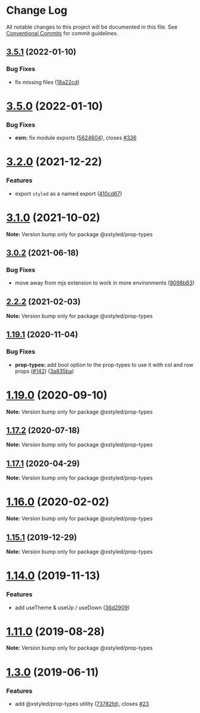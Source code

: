 # Change Log

All notable changes to this project will be documented in this file.
See [Conventional Commits](https://conventionalcommits.org) for commit guidelines.

## [3.5.1](https://github.com/gregberge/xstyled/compare/v3.5.0...v3.5.1) (2022-01-10)


### Bug Fixes

* fix missing files ([18a22cd](https://github.com/gregberge/xstyled/commit/18a22cd6bbf3ffac9b3df385eb169ca0364c8b45))





# [3.5.0](https://github.com/gregberge/xstyled/compare/v3.4.0...v3.5.0) (2022-01-10)


### Bug Fixes

* **esm:** fix module exports ([5624604](https://github.com/gregberge/xstyled/commit/56246046815ffab3d860a298c6c4bc62162c928d)), closes [#336](https://github.com/gregberge/xstyled/issues/336)





# [3.2.0](https://github.com/gregberge/xstyled/compare/v3.1.2...v3.2.0) (2021-12-22)


### Features

* export `styled` as a named export ([410cd67](https://github.com/gregberge/xstyled/commit/410cd679fc6c5c72b527c062bc88fb3d4dfe252c))





# [3.1.0](https://github.com/gregberge/xstyled/compare/v3.0.3...v3.1.0) (2021-10-02)

**Note:** Version bump only for package @xstyled/prop-types





## [3.0.2](https://github.com/gregberge/xstyled/tree/master/packages/prop-types/compare/v3.0.1...v3.0.2) (2021-06-18)


### Bug Fixes

* move away from mjs extension to work in more environments ([9098b83](https://github.com/gregberge/xstyled/tree/master/packages/prop-types/commit/9098b83407888dea985081029dc93c18d5bb6eab))





## [2.2.2](https://github.com/gregberge/xstyled/tree/master/packages/prop-types/compare/v2.2.1...v2.2.2) (2021-02-03)

**Note:** Version bump only for package @xstyled/prop-types





## [1.19.1](https://github.com/gregberge/xstyled/tree/master/packages/prop-types/compare/v1.19.0...v1.19.1) (2020-11-04)


### Bug Fixes

* **prop-types:** add bool option to the prop-types to use it with col and row props ([#142](https://github.com/gregberge/xstyled/tree/master/packages/prop-types/issues/142)) ([3a835ba](https://github.com/gregberge/xstyled/tree/master/packages/prop-types/commit/3a835ba97177dbe0a1ef3848e16b6e1b8373f1e0))





# [1.19.0](https://github.com/gregberge/xstyled/tree/master/packages/prop-types/compare/v1.18.1...v1.19.0) (2020-09-10)

**Note:** Version bump only for package @xstyled/prop-types





## [1.17.2](https://github.com/gregberge/xstyled/tree/master/packages/prop-types/compare/v1.17.1...v1.17.2) (2020-07-18)

**Note:** Version bump only for package @xstyled/prop-types





## [1.17.1](https://github.com/gregberge/xstyled/tree/master/packages/prop-types/compare/v1.17.0...v1.17.1) (2020-04-29)

**Note:** Version bump only for package @xstyled/prop-types





# [1.16.0](https://github.com/gregberge/xstyled/tree/master/packages/prop-types/compare/v1.15.1...v1.16.0) (2020-02-02)

**Note:** Version bump only for package @xstyled/prop-types





## [1.15.1](https://github.com/gregberge/xstyled/tree/master/packages/prop-types/compare/v1.15.0...v1.15.1) (2019-12-29)

**Note:** Version bump only for package @xstyled/prop-types





# [1.14.0](https://github.com/gregberge/xstyled/compare/v1.13.1...v1.14.0) (2019-11-13)


### Features

* add useTheme & useUp / useDown ([36d2909](https://github.com/gregberge/xstyled/commit/36d290924d6cfaef97dd3144b4895ab944aa1f25))





# [1.11.0](https://github.com/gregberge/xstyled/compare/v1.10.1...v1.11.0) (2019-08-28)

**Note:** Version bump only for package @xstyled/prop-types





# [1.3.0](https://github.com/gregberge/xstyled/compare/v1.2.0...v1.3.0) (2019-06-11)


### Features

* add @xstyled/prop-types utility ([73782fd](https://github.com/gregberge/xstyled/commit/73782fd)), closes [#23](https://github.com/gregberge/xstyled/issues/23)

